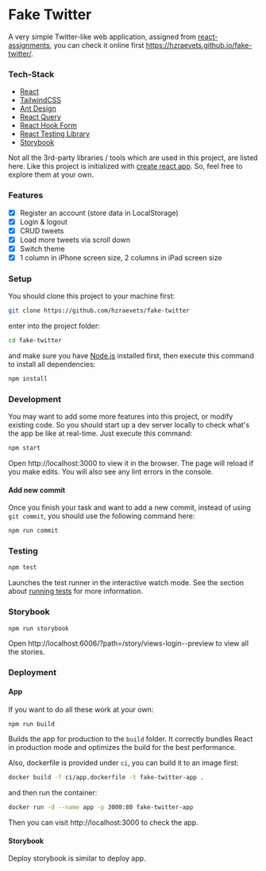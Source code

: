 # Fake Twitter

A very simple Twitter-like web application, assigned from [react-assignments](https://github.com/ThaddeusJiang/react-assignments/tree/main/fake-twitter), you can check it online first https://hzraevets.github.io/fake-twitter/.

### Tech-Stack

- [React](https://reactjs.org/)
- [TailwindCSS](https://tailwindcss.com/)
- [Ant Design](https://ant.design/)
- [React Query](https://react-query-v3.tanstack.com/)
- [React Hook Form](https://react-hook-form.com/)
- [React Testing Library](https://testing-library.com/docs/react-testing-library/intro/)
- [Storybook](https://storybook.js.org/)

Not all the 3rd-party libraries / tools which are used in this project, are listed here. Like this project is initialized with [create react app](https://create-react-app.dev/). So, feel free to explore them at your own.

### Features

- [x] Register an account (store data in LocalStorage)
- [x] Login & logout
- [x] CRUD tweets
- [x] Load more tweets via scroll down
- [x] Switch theme
- [x] 1 column in iPhone screen size, 2 columns in iPad screen size

### Setup

You should clone this project to your machine first:

```bash
git clone https://github.com/hzraevets/fake-twitter
```

enter into the project folder:

```bash
cd fake-twitter
```

and make sure you have [Node.js](https://nodejs.org/en/) installed first, then execute this command to install all dependencies:

```bash
npm install
```

### Development

You may want to add some more features into this project, or modify existing code. So you should start up a dev server locally to check what's the app be like at real-time. Just execute this command:

```bash
npm start
```

Open http://localhost:3000 to view it in the browser. The page will reload if you make edits. You will also see any lint errors in the console.

#### Add new commit

Once you finish your task and want to add a new commit, instead of using `git commit`, you should use the following command here:

```bash
npm run commit
```

### Testing

```bash
npm test
```

Launches the test runner in the interactive watch mode. See the section about [running tests](https://facebook.github.io/create-react-app/docs/running-tests) for more information.

### Storybook

```bash
npm run storybook
```

Open http://localhost:6006/?path=/story/views-login--preview to view all the stories.

### Deployment

#### App

If you want to do all these work at your own:

```bash
npm run build
```

Builds the app for production to the `build` folder. It correctly bundles React in production mode and optimizes the build for the best performance.

Also, dockerfile is provided under `ci`, you can build it to an image first:

```bash
docker build -f ci/app.dockerfile -t fake-twitter-app .
```

and then run the container:

```bash
docker run -d --name app -p 3000:80 fake-twitter-app
```

Then you can visit http://localhost:3000 to check the app.

#### Storybook

Deploy storybook is similar to deploy app.
